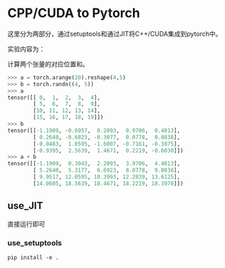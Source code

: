 # CPP/CUDA to Pytorch

这里分为两部分，通过setuptools和通过JIT将C++/CUDA集成到pytorch中。

实验内容为：

计算两个张量的对应位置和。

``` python
>>> a = torch.arange(20).reshape(4,5)
>>> b = torch.randn((4, 5))
>>> a
tensor([[ 0,  1,  2,  3,  4],
        [ 5,  6,  7,  8,  9],
        [10, 11, 12, 13, 14],
        [15, 16, 17, 18, 19]])
>>> b
tensor([[-1.1909, -0.6957,  0.2093,  0.9706,  0.4013],
        [ 0.2640, -0.6823, -0.3077,  0.0778,  0.0838],
        [-0.0483,  1.0595, -1.6007, -0.7161, -0.3875],
        [-0.9395,  2.5639,  1.4671,  0.2219, -0.6030]])
>>> a + b
tensor([[-1.1909,  0.3043,  2.2093,  3.9706,  4.4013],
        [ 5.2640,  5.3177,  6.6923,  8.0778,  9.0838],
        [ 9.9517, 12.0595, 10.3993, 12.2839, 13.6125],
        [14.0605, 18.5639, 18.4671, 18.2219, 18.3970]])
```


## use_JIT

直接运行即可

### use_setuptools

``` shell
pip install -e .
```